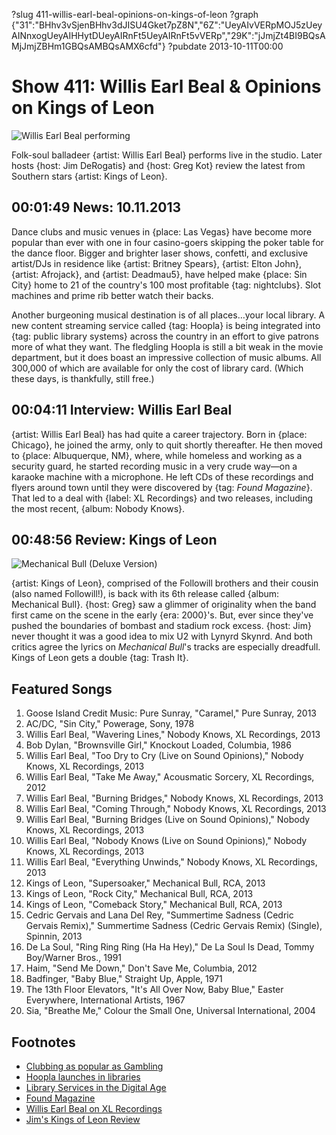 ?slug 411-willis-earl-beal-opinions-on-kings-of-leon
?graph {"31":"BHhv3vSjenBHhv3dJISU4Gket7pZ8N","6Z":"UeyAIvVERpMOJ5zUeyAINnxogUeyAIHHytDUeyAIRnFt5UeyAIRnFt5vVERp","29K":"jJmjZt4BI9BQsAMjJmjZBHm1GBQsAMBQsAMX6cfd"}
?pubdate 2013-10-11T00:00

# Show 411: Willis Earl Beal & Opinions on Kings of Leon

![Willis Earl Beal performing](http://static.soundopinions.org/images/2013/willisearlbeale.jpg)

Folk-soul balladeer {artist: Willis Earl Beal} performs live in the studio. Later hosts {host: Jim DeRogatis} and {host: Greg Kot} review the latest from Southern stars {artist: Kings of Leon}.


## 00:01:49 News: 10.11.2013
Dance clubs and music venues in {place: Las Vegas} have become more popular than ever with one in four casino-goers skipping the poker table for the dance floor. Bigger and brighter laser shows, confetti, and exclusive artist/DJs in residence like {artist: Britney Spears}, {artist: Elton John}, {artist: Afrojack}, and {artist: Deadmau5}, have helped make {place: Sin City} home to 21 of the country's 100 most profitable {tag: nightclubs}. Slot machines and prime rib better watch their backs.

Another burgeoning musical destination is of all places…your local library. A new content streaming service called {tag: Hoopla} is being integrated into {tag: public library systems} across the country in an effort to give patrons more of what they want. The fledgling Hoopla is still a bit weak in the movie department, but it does boast an impressive collection of music albums. All 300,000 of which are available for only the cost of library card. (Which these days, is thankfully, still free.)

## 00:04:11 Interview: Willis Earl Beal
{artist: Willis Earl Beal} has had quite a career trajectory. Born in {place: Chicago}, he joined the army, only to quit shortly thereafter. He then moved to {place: Albuquerque, NM}, where, while homeless and working as a security guard, he started recording music in a very crude way—on a karaoke machine with a microphone. He left CDs of these recordings and flyers around town until they were discovered by {tag: *Found Magazine*}. That led to a deal with {label: XL Recordings} and two releases, including the most recent, {album: Nobody Knows}.


## 00:48:56 Review: Kings of Leon
![Mechanical Bull (Deluxe Version)](http://is5.mzstatic.com/image/thumb/Music6/v4/fd/c7/48/fdc7486e-819e-71e5-675b-a804c6a3be19/source/600x600bb.jpg "1883403/681348105")

{artist: Kings of Leon}, comprised of the Followill brothers and their cousin (also named Followill!), is back with its 6th release called {album: Mechanical Bull}. {host: Greg} saw a glimmer of originality when the band first came on the scene in the early {era: 2000}'s. But, ever since they've pushed the boundaries of bombast and stadium rock excess. {host: Jim} never thought it was a good idea to mix U2 with Lynyrd Skynrd. And both critics agree the lyrics on *Mechanical Bull*'s tracks are especially dreadfull. Kings of Leon gets a double {tag: Trash It}.

## Featured Songs
1. Goose Island Credit Music: Pure Sunray, "Caramel," Pure Sunray, 2013
1. AC/DC, "Sin City," Powerage, Sony, 1978
1. Willis Earl Beal, "Wavering Lines," Nobody Knows, XL Recordings, 2013
1. Bob Dylan, "Brownsville Girl," Knockout Loaded, Columbia, 1986
1. Willis Earl Beal, "Too Dry to Cry (Live on Sound Opinions)," Nobody Knows, XL Recordings, 2013
1. Willis Earl Beal, "Take Me Away," Acousmatic Sorcery, XL Recordings, 2012
1. Willis Earl Beal, "Burning Bridges," Nobody Knows, XL Recordings, 2013
1. Willis Earl Beal, "Coming Through," Nobody Knows, XL Recordings, 2013
1. Willis Earl Beal, "Burning Bridges (Live on Sound Opinions)," Nobody Knows, XL Recordings, 2013
1. Willis Earl Beal, "Nobody Knows (Live on Sound Opinions)," Nobody Knows, XL Recordings, 2013
1. Willis Earl Beal, "Everything Unwinds," Nobody Knows, XL Recordings, 2013
1. Kings of Leon, "Supersoaker," Mechanical Bull, RCA, 2013
1. Kings of Leon, "Rock City," Mechanical Bull, RCA, 2013
1. Kings of Leon, "Comeback Story," Mechanical Bull, RCA, 2013
1. Cedric Gervais and Lana Del Rey, "Summertime Sadness (Cedric Gervais Remix)," Summertime Sadness (Cedric Gervais Remix) (Single), Spinnin, 2013
1. De La Soul, "Ring Ring Ring (Ha Ha Hey)," De La Soul Is Dead, Tommy Boy/Warner Bros., 1991
1. Haim, "Send Me Down," Don't Save Me, Columbia, 2012
1. Badfinger, "Baby Blue," Straight Up, Apple, 1971
1. The 13th Floor Elevators, "It's All Over Now, Baby Blue," Easter Everywhere, International Artists, 1967
1. Sia, "Breathe Me," Colour the Small One, Universal International, 2004


## Footnotes
- [Clubbing as popular as Gambling](http://www.billboard.com/biz/articles/news/5748057/in-vegas-clubbing-almost-as-popular-as-gambling)
- [Hoopla launches in libraries](http://www.billboard.com/biz/articles/news/digital-and-mobile/5740761/public-libraries-launch-media-streaming-service-300k)
- [Library Services in the Digital Age](http://libraries.pewinternet.org/2013/01/22/library-services/)
- [Found Magazine](http://www.quimbys.com/store/3877)
- [Willis Earl Beal on XL Recordings](http://www.xlrecordings.com/willisearlbeal)
- [Jim's Kings of Leon Review](http://www.wbez.org/blogs/jim-derogatis/2013-10/rim-shots-upset-and-kings-leon-108830)
